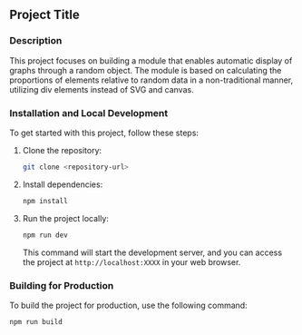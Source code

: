 ## Project Title

### Description

This project focuses on building a module that enables automatic display of graphs through a random object. The module is based on calculating the proportions of elements relative to random data in a non-traditional manner, utilizing div elements instead of SVG and canvas.

### Installation and Local Development

To get started with this project, follow these steps:

1. Clone the repository:

    ```bash
    git clone <repository-url>
    ```

2. Install dependencies:

    ```bash
    npm install
    ```

3. Run the project locally:

    ```bash
    npm run dev
    ```

   This command will start the development server, and you can access the project at `http://localhost:XXXX` in your web browser.

### Building for Production

To build the project for production, use the following command:

```bash
npm run build
